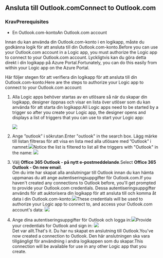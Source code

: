 ## <a name="connect-to-outlookcom"></a><span data-ttu-id="eccef-101">Ansluta till Outlook.com</span><span class="sxs-lookup"><span data-stu-id="eccef-101">Connect to Outlook.com</span></span>
### <a name="prerequisites"></a><span data-ttu-id="eccef-102">Krav</span><span class="sxs-lookup"><span data-stu-id="eccef-102">Prerequisites</span></span>
* <span data-ttu-id="eccef-103">En Outlook.com-konto</span><span class="sxs-lookup"><span data-stu-id="eccef-103">An Outlook.com account</span></span>

<span data-ttu-id="eccef-104">Innan du kan använda din Outlook.com-konto i en logikapp, måste du godkänna logik för att ansluta till din Outlook.com-konto.</span><span class="sxs-lookup"><span data-stu-id="eccef-104">Before you can use your Outlook.com account in a Logic app, you must authorize the Logic app to connect to your Outlook.com account.</span></span> <span data-ttu-id="eccef-105">Lyckligtvis kan du göra detta direkt i din logikapp på Azure Portal.</span><span class="sxs-lookup"><span data-stu-id="eccef-105">Fortunately, you can do this easily from within your Logic app on the Azure Portal.</span></span> 

<span data-ttu-id="eccef-106">Här följer stegen för att verifiera din logikapp för att ansluta till din Outlook.com-konto:</span><span class="sxs-lookup"><span data-stu-id="eccef-106">Here are the steps to authorize your Logic app to connect to your Outlook.com account:</span></span>

1. <span data-ttu-id="eccef-107">Alla Logic apps behöver startas av en utlösare så när du skapar din logikapp, designer öppnas och visar en lista över utlöser som du kan använda för att starta din logikapp:</span><span class="sxs-lookup"><span data-stu-id="eccef-107">All Logic apps need to be started by a trigger so after you create your Logic app, the designer opens and displays a list of triggers that you can use to start your Logic app:</span></span>
   
   ![](./media/connectors-create-api-outlook/office365-outlook-0.png)
2. <span data-ttu-id="eccef-108">Ange ”outlook” i sökrutan.</span><span class="sxs-lookup"><span data-stu-id="eccef-108">Enter "outlook" in the search box.</span></span> <span data-ttu-id="eccef-109">Lägg märke till listan filtreras för att visa en lista med alla utlösare med ”Outlook” i namnet:![](./media/connectors-create-api-outlook/office365-outlook-0-5.png)</span><span class="sxs-lookup"><span data-stu-id="eccef-109">Notice the list is filtered to list all the triggers with "Outlook" in the name: ![](./media/connectors-create-api-outlook/office365-outlook-0-5.png)</span></span>
3. <span data-ttu-id="eccef-110">Välj **Office 365 Outlook - på nytt e-postmeddelande**.</span><span class="sxs-lookup"><span data-stu-id="eccef-110">Select **Office 365 Outlook - On new email**.</span></span>   
   <span data-ttu-id="eccef-111">Om du inte har skapat alla anslutningar till Outlook innan du kan hämta uppmanas du att ange autentiseringsuppgifter för Outlook.com.</span><span class="sxs-lookup"><span data-stu-id="eccef-111">If you haven't created any connections to Outlook before, you'll get prompted to provide your Outlook.com credentials.</span></span> <span data-ttu-id="eccef-112">Dessa autentiseringsuppgifter används för att auktorisera din logikapp för att ansluta till och komma åt data i din Outlook.com-konto:![](./media/connectors-create-api-outlook/office365-outlook-1.png)</span><span class="sxs-lookup"><span data-stu-id="eccef-112">These credentials will be used to authorize your Logic app to connect to, and access your Outlook.com account's data: ![](./media/connectors-create-api-outlook/office365-outlook-1.png)</span></span>
4. <span data-ttu-id="eccef-113">Ange dina autentiseringsuppgifter för Outlook och logga in:![](./media/connectors-create-api-outlook/office365-outlook-2.png)</span><span class="sxs-lookup"><span data-stu-id="eccef-113">Provide your credentials for Outlook and sign in: ![](./media/connectors-create-api-outlook/office365-outlook-2.png)</span></span>  
   <span data-ttu-id="eccef-114">Det var allt.</span><span class="sxs-lookup"><span data-stu-id="eccef-114">That's it.</span></span> <span data-ttu-id="eccef-115">Du har nu skapat en anslutning till Outlook.</span><span class="sxs-lookup"><span data-stu-id="eccef-115">You've now created a connection to Outlook.</span></span> <span data-ttu-id="eccef-116">Den här anslutningen ska vara tillgängligt för användning i andra logikappen som du skapar.</span><span class="sxs-lookup"><span data-stu-id="eccef-116">This connection will be available for use in any other Logic app that you create.</span></span>


